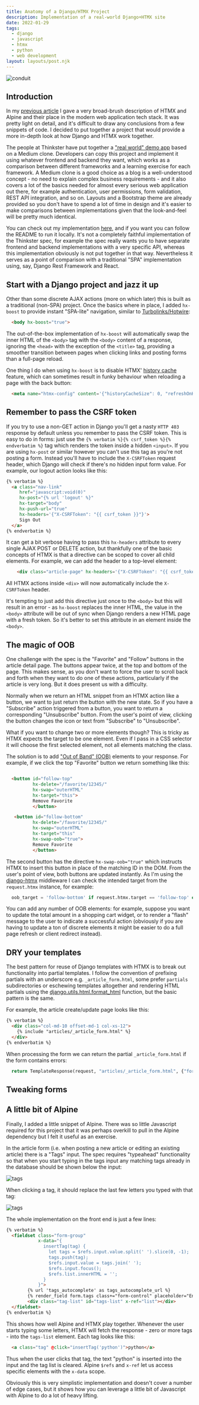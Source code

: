 ```yaml
---
title: Anatomy of a Django/HTMX Project
description: Implementation of a real-world Django+HTMX site
date: 2022-01-29
tags:
  - django
  - javascript
  - htmx
  - python
  - web development
layout: layouts/post.njk
---
```


![conduit](/img/conduit.png)

## Introduction

In my [previous article](/posts/djangohtmxalpine) I gave a very broad-brush description of HTMX and Alpine and their place in the modern web application tech stack. It was pretty light on detail, and it's difficult to draw any conclusions from a few snippets of code. I decided to put together a project that would provide a more in-depth look at how Django and HTMX work together.

The people at Thinkster have put together a ["real world" demo app](https://github.com/gothinkster/realworld/) based on a Medium clone. Developers can copy this project and implement it using whatever frontend and backend they want, which works as a comparison between different frameworks and a learning exercise for each framework. A Medium clone is a good choice as a blog is a well-understood concept - no need to explain complex business requirements - and it also covers a lot of the basics needed for almost every serious web application out there, for example authentication, user permissions, form validation, REST API integration, and so on. Layouts and a Bootstrap theme are already provided so you don't have to spend a lot of time in design and it's easier to make comparisons between implementations given that the look-and-feel will be pretty much identical.

You can check out my implementation [here](https://github.com/danjac/realworld), and if you want you can follow the README to run it locally. It's not a completely faithful implementation of the Thinkster spec, for example the spec really wants you to have separate frontend and backend implementations with a very specific API, whereas this implementation obviously is not put together in that way. Nevertheless it serves as a point of comparison with a traditional "SPA" implementation using, say, Django Rest Framework and React.

## Start with a Django project and jazz it up

Other than some discrete AJAX actions (more on which later) this is built as a traditional (non-SPA) project. Once the basics where in place, I added `hx-boost` to provide instant "SPA-lite" navigation, similar to [Turbolinks/Hotwire](https://turbo.hotwired.dev/):

```html
  <body hx-boost="true">
```

The out-of-the-box implementation of `hx-boost` will automatically swap the inner HTML of the `<body>` tag with the `<body>` content of a response, ignoring the `<head>` with the exception of the `<title>` tag, providing a smoother transition between pages when clicking links and posting forms than a full-page reload.

One thing I do when using `hx-boost` is to disable HTMX' [history cache ](https://htmx.org/docs/#history) feature, which can sometimes result in funky behaviour when reloading a page with the back button:


```html
  <meta name="htmx-config" content='{"historyCacheSize": 0, "refreshOnHistoryMiss": false}'>
```

## Remember to pass the CSRF token

If you try to use a non-GET action in Django you'll get a nasty `HTTP 403` response by default unless you remember to pass the CSRF token. This is easy to do in forms: just use the `{% verbatim %}{% csrf_token %}{% endverbatim %}` tag which renders the token inside a hidden `<input>`. If you are using `hx-post` or similar however you can't use this tag as you're not posting a form. Instead you'll have to include the `X-CSRFToken` request header, which Django will check if there's no hidden input form value. For example, our logout action looks like this:

```html
{% verbatim %}
  <a class="nav-link"
     href="javascript:void(0)"
     hx-post="{% url 'logout' %}"
     hx-target="body"
     hx-push-url="true"
     hx-headers='{"X-CSRFToken": "{{ csrf_token }}"}'>
     Sign Out
  </a>
{% endverbatim %}
```

It can get a bit verbose having to pass this `hx-headers` attribute to every single AJAX POST or DELETE action, but thankfully one of the basic concepts of HTMX is that a directive can be scoped to cover all child elements. For example, we can add the header to a top-level element:

```html
    <div class="article-page" hx-headers='{"X-CSRFToken": "{{ csrf_token }}"}'>
```

All HTMX actions inside `<div>` will now automatically include the `X-CSRFToken` header.

It's tempting to just add this directive just once to the `<body>` but this will result in an error - as `hx-boost` replaces the inner HTML, the value in the `<body>` attribute will be out of sync when Django renders a new HTML page with a fresh token. So it's better to set this attribute in an element inside the `<body>`.

## The magic of OOB

One challenge with the spec is the "Favorite" and "Follow" buttons in the article detail page. The buttons appear twice, at the top and bottom of the page. This makes sense, as you don't want to force the user to scroll back and forth when they want to do one of these actions, particularly if the article is very long. But it does present us with a difficulty.

Normally when we return an HTML snippet from an HTMX action like a button, we want to just return the button with the new state. So if you have a "Subscribe" action triggered from a button, you want to return a corresponding "Unsubscribe" button. From the user's point of view, clicking the button changes the icon or text from "Subscribe" to "Unsubscribe".

What if you want to change two or more elements though? This is tricky as HTMX expects the target to be one element. Even if I pass in a CSS selector it will choose the first selected element, not all elements matching the class.

The solution is to add ["Out of Band" (OOB)](https://htmx.org/attributes/hx-swap-oob/) elements to your response. For example, if we click the top "Favorite" button we return something like this:

```html

  <button id="follow-top"
          hx-delete="/favorite/12345/"
          hx-swap="outerHTML"
          hx-target="this">
          Remove Favorite
          </button>

   <button id="follow-bottom"
          hx-delete="/favorite/12345/"
          hx-swap="outerHTML"
          hx-target="this"
          hx-swap-oob="true">
          Remove Favorite
          </button>

```

The second button has the directive `hx-swap-oob="true"` which instructs HTMX to insert this button in place of the matching ID in the DOM. From the user's point of view, both buttons are updated instantly. As I'm using the [django-htmx](https://github.com/adamchainz/django-htmx) middleware I can check the intended target from the `request.htmx` instance, for example:

```python
  oob_target = 'follow-bottom' if request.htmx.target == 'follow-top' else 'follow-top'
```

You can add any number of OOB elements: for example, suppose you want to update the total amount in a shopping cart widget, or to render a "flash" message to the user to indicate a successful action (obviously if you are having to update a ton of discrete elements it might be easier to do a full page refresh or client redirect instead).

## DRY your templates

The best pattern for reuse of Django templates with HTMX is to break out functionality into partial templates. I follow the convention of prefixing partials with an underscore e.g. `_article_form.html`, some prefer `partials` subdirectories or eschewing templates altogether and rendering HTML partials using the [django.utils.html.format_html](https://docs.djangoproject.com/en/4.0/ref/utils/#django.utils.html.format_html) function, but the basic pattern is the same.

For example, the article create/update page looks like this:

```html
{% verbatim %}
  <div class="col-md-10 offset-md-1 col-xs-12">
    {% include "articles/_article_form.html" %}
  </div>
{% endverbatim %}
```

When processing the form we can return the partial `_article_form.html` if the form contains errors:

```python
  return TemplateResponse(request, "articles/_article_form.html", {"form": form})
```


## Tweaking forms

## A little bit of Alpine

Finally, I added a little snippet of Alpine. There was so little Javascript required for this project that it was perhaps overkill to pull in the Alpine dependency but I felt it useful as an exercise.

In the article form (i.e. when posting a new article or editing an existing article) there is a "Tags" input. The spec requires "typeahead" functionality so that when you start typing in the tags input any matching tags already in the database should be shown below the input:

![tags](/img/tags_0.png)

When clicking a tag, it should replace the last few letters you typed with that tag:

![tags](/img/tags_1.png)

The whole implementation on the front end is just a few lines:

```html
{% verbatim %}
  <fieldset class="form-group"
            x-data="{
              insertTag(tag) {
                let tags = $refs.input.value.split(' ').slice(0, -1);
                tags.push(tag);
                $refs.input.value = tags.join(' ');
                $refs.input.focus();
                $refs.list.innerHTML = '';
              }
            }">
        {% url 'tags_autocomplete' as tags_autocomplete_url %}
        {% render_field form.tags class+="form-control" placeholder="Enter tags" x-ref="input" hx-trigger="keyup changed delay:200ms" hx-target="#tags-list" hx-swap="innerHTML" hx-get=tags_autocomplete_url autocomplete="off" %}
        <div class="tag-list" id="tags-list" x-ref="list"></div>
  </fieldset>
{% endverbatim %}
```

This shows how well Alpine and HTMX play together. Whenever the user starts typing some letters, HTMX will fetch the response -  zero or more tags - into the `tags-list` element. Each tag looks like this:

```html
  <a class="tag" @click="insertTag('python')">python</a>
```

Thus when the user clicks that tag, the text "python" is inserted into the input and the tag list is cleared. Alpine `$refs` and `x-ref` let us access specific elements with the `x-data` scope.

Obviously this is very simplistic implementation and doesn't cover a number of edge cases, but it shows how you can leverage a little bit of Javascript with Alpine to do a lot of heavy lifting.
